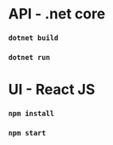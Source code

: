 # API - .net core

### `dotnet build`

### `dotnet run`

# UI - React JS

### `npm install`

### `npm start`
